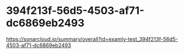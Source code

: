 # 394f213f-56d5-4503-af71-dc6869eb2493
https://sonarcloud.io/summary/overall?id=examly-test_394f213f-56d5-4503-af71-dc6869eb2493
